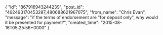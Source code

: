  {
   "id": "867916943244239",
   "post_id": "462493170453287_480688621967075",
   "from_name": "Chris Evan",
   "message": "if the terms of endorsement are \"for deposit only\", why would it be presented for payment?",
   "created_time": "2015-08-16T05:25:56+0000"
 }
